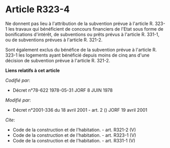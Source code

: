 # Article R323-4

Ne donnent pas lieu à l'attribution de la subvention prévue à l'article R. 323-1 les travaux qui bénéficient de concours
financiers de l'Etat sous forme de bonifications d'intérêt, de subventions ou prêts prévus à l'article R. 331-1, ou de
subventions prévues à l'article R. 321-2. 

Sont également exclus du bénéfice de la subvention prévue à l'article R. 323-1 les logements ayant bénéficié depuis moins de
cinq ans d'une décision de subvention prévue à l'article R. 321-2.

**Liens relatifs à cet article**

_Codifié par_:

  - Décret n°78-622 1978-05-31 JORF 8 JUIN 1978

_Modifié par_:

  - Décret n°2001-336 du 18 avril 2001 - art. 2 () JORF 19 avril 2001

_Cite_:

  - Code de la construction et de l'habitation. - art. R321-2 (V)
  - Code de la construction et de l'habitation. - art. R323-1 (V)
  - Code de la construction et de l'habitation. - art. R331-1 (V)

